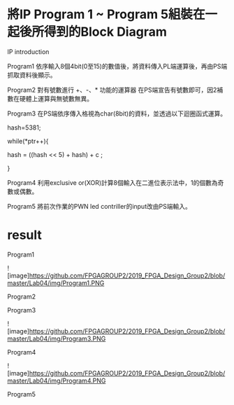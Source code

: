 # 將IP Program 1 ~ Program 5組裝在一起後所得到的Block Diagram

IP introduction

Program1
依序輸入8個4bit(0至15)的數值後，將資料傳入PL端運算後，再由PS端抓取資料後顯示。

Program2
對有號數進行 +、-、* 功能的運算器
在PS端宣告有號數即可，因2補數在硬體上運算與無號數無異。

Program3
在PS端依序傳入格視為char(8bit)的資料，並透過以下迴圈函式運算。

hash=5381;

while(*ptr++){

hash = ((hash << 5) + hash) + c ; 

}

Program4
利用exclusive or(XOR)計算8個輸入在二進位表示法中，1的個數為奇數或偶數。

Program5
將前次作業的PWN led contriller的input改由PS端輸入。

# result

Program1

![image]https://github.com/FPGAGROUP2/2019_FPGA_Design_Group2/blob/master/Lab04/img/Program1.PNG

Program2

Program3

![image]https://github.com/FPGAGROUP2/2019_FPGA_Design_Group2/blob/master/Lab04/img/Program3.PNG

Program4

![image]https://github.com/FPGAGROUP2/2019_FPGA_Design_Group2/blob/master/Lab04/img/Program4.PNG

Program5

